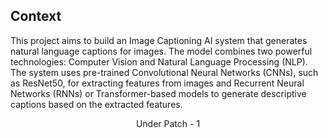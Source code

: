 ## Context
This project aims to build an Image Captioning AI system that generates natural language captions for images. The model combines two powerful technologies: Computer Vision and Natural Language Processing (NLP). The system uses pre-trained Convolutional Neural Networks (CNNs), such as ResNet50, for extracting features from images and Recurrent Neural Networks (RNNs) or Transformer-based models to generate descriptive captions based on the extracted features.
<center> <p>Under Patch - 1</p> </center>
